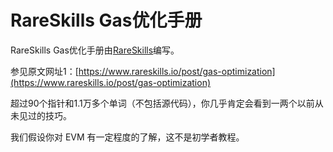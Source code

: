 # RareSkills Gas优化手册

RareSkills Gas优化手册由[RareSkills](https://www.rareskills.io/)编写。  

参见原文网址1：[https://www.rareskills.io/post/gas-optimization](https://www.rareskills.io/post/gas-optimization)

超过90个指针和1.1万多个单词（不包括源代码），你几乎肯定会看到一两个以前从未见过的技巧。

我们假设你对 EVM 有一定程度的了解，这不是初学者教程。
